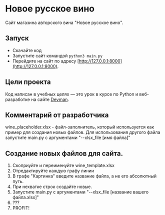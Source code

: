 # Новое русское вино

Сайт магазина авторского вина "Новое русское вино".

## Запуск

- Скачайте код
- Запустите сайт командой `python3 main.py`
- Перейдите на сайт по адресу [http://127.0.0.1:8000](http://127.0.0.1:8000).

## Цели проекта

Код написан в учебных целях — это урок в курсе по Python и веб-разработке на сайте [Devman](https://dvmn.org).

## Комментарий от разработчика

wine_placeholder.xlsx - файл-заполнитель, который используется как пример для создания новых файлов.
Для использования другого файла запустите main.py с аргументами "--xlsx_file [имя файла]"

## Создание новых файлов для сайта.

1. Скоприуйте и переименуйте wine_template.xlsx
2. Отредактируйте каждую графу линии
3. В графе "Картинка" введите название файла, а не его абсолютный путь.
4. При нехватке строк создайте новые.
5. Запустите main.py с аргументами "--xlsx_file [название вашего файла.xlsx]"
6. ???
7. PROFIT!
